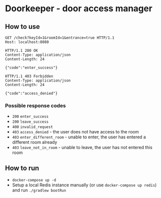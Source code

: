 # Doorkeeper - door access manager

## How to use

```http request
GET /check?keyId=1&roomId=1&entrance=true HTTP/1.1
Host: localhost:8080
```

```http request
HTTP/1.1 200 OK
Content-Type: application/json
Content-Length: 24

{"code":"enter_success"}
```

```http request
HTTP/1.1 403 Forbidden
Content-Type: application/json
Content-Length: 24

{"code":"access_denied"}
```

### Possible response codes

* `200` `enter_success`
* `200` `leave_success`
* `400` `invalid_request`
* `403` `access_denied` - the user does not have access to the room
* `403` `enter_different_room` - unable to enter, the user has entered a different room already
* `403` `leave_not_in_room` - unable to leave, the user has not entered this room

## How to run 

* `docker-compose up -d`
* Setup a local Redis instance manually (or use `docker-compose up redis`) and run `./gradlew bootRun`

